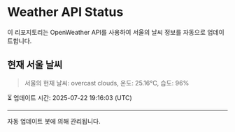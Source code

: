 
# Weather API Status

이 리포지토리는 OpenWeather API를 사용하여 서울의 날씨 정보를 자동으로 업데이트합니다.

## 현재 서울 날씨
> 서울의 현재 날씨: overcast clouds, 온도: 25.16°C, 습도: 96%

⏳ 업데이트 시간: 2025-07-22 19:16:03 (UTC)

---
자동 업데이트 봇에 의해 관리됩니다.
